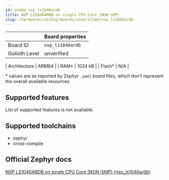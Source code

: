 ```yaml
---
id: arm64_nxp_ls1046ardb
title: NXP LS1046ARDB on single CPU Core (NON-SMP)
slug: /hardware/catalog/boards/unverified/nxp_ls1046ardb
---
```


[//]: # (This is an auto-generated file, do not edit! Changes to it will be lost upon re-generation)



|                | Board properties     |
| -------------  | -------------------- |
| Board ID       | `nxp_ls1046ardb` |
| Golioth Level  | unverified       |

| Architecture   | ARM64 |
| RAM*           | 1024 kB |
| Flash*         | N/A |

\* values are as reported by Zephyr `.yaml` board files, which don't represent the overall available resources



## Supported features

List of supported features is not available.

## Supported toolchains

* zephyr
* cross-compile

## Official Zephyr docs

[NXP LS1046ARDB on single CPU Core (NON-SMP) (nxp_ls1046ardb)](https://docs.zephyrproject.org/latest/boards/arm64/nxp_ls1046ardb/doc/index.html)
